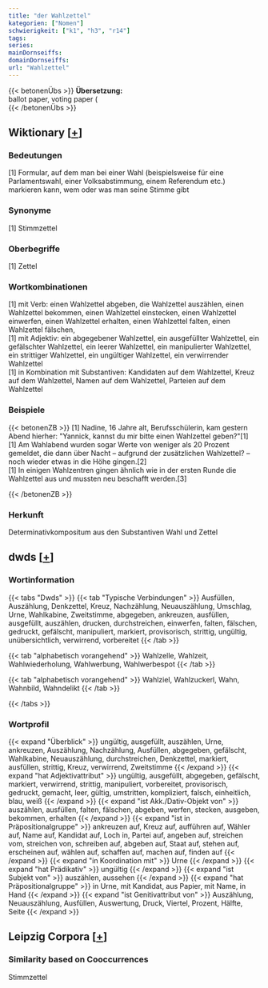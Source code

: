 ```yaml
---
title: "der Wahlzettel"
kategorien: ["Nomen"]
schwierigkeit: ["k1", "h3", "r14"]
tags:
series:
mainDornseiffs:
domainDornseiffs:
url: "Wahlzettel"
---
```


{{< betonenÜbs >}}
**Übersetzung:**  
ballot paper, voting paper (  
{{< /betonenÜbs >}}

## Wiktionary [[+](https://de.wiktionary.org/wiki/Wahlzettel)]

### Bedeutungen
[1] Formular, auf dem man bei einer Wahl (beispielsweise für eine Parlamentswahl, einer Volksabstimmung, einem Referendum etc.) markieren kann, wem oder was man seine Stimme gibt  

### Synonyme
[1] Stimmzettel  

### Oberbegriffe
[1] Zettel  

### Wortkombinationen
[1] mit Verb: einen Wahlzettel abgeben, die Wahlzettel auszählen, einen Wahlzettel bekommen, einen Wahlzettel einstecken, einen Wahlzettel einwerfen, einen Wahlzettel erhalten, einen Wahlzettel falten, einen Wahlzettel fälschen,  
[1] mit Adjektiv: ein abgegebener Wahlzettel, ein ausgefüllter Wahlzettel, ein gefälschter Wahlzettel, ein leerer Wahlzettel, ein manipulierter Wahlzettel, ein strittiger Wahlzettel, ein ungültiger Wahlzettel, ein verwirrender Wahlzettel  
[1] in Kombination mit Substantiven: Kandidaten auf dem Wahlzettel, Kreuz auf dem Wahlzettel, Namen auf dem Wahlzettel, Parteien auf dem Wahlzettel  

### Beispiele
{{< betonenZB >}}
[1] Nadine, 16 Jahre alt, Berufsschülerin, kam gestern Abend hierher: "Yannick, kannst du mir bitte einen Wahlzettel geben?"[1]  
[1] Am Wahlabend wurden sogar Werte von weniger als 20 Prozent gemeldet, die dann über Nacht – aufgrund der zusätzlichen Wahlzettel? – noch wieder etwas in die Höhe gingen.[2]  
[1] In einigen Wahlzentren gingen ähnlich wie in der ersten Runde die Wahlzettel aus und mussten neu beschafft werden.[3]  

{{< /betonenZB >}}
### Herkunft
Determinativkompositum aus den Substantiven Wahl und Zettel  



## dwds [[+](https://www.dwds.de/wb/Wahlzettel)]

### Wortinformation
{{< tabs "Dwds" >}}
{{< tab "Typische Verbindungen" >}}
Ausfüllen, Auszählung, Denkzettel, Kreuz, Nachzählung, Neuauszählung, Umschlag, Urne, Wahlkabine, Zweitstimme, abgegeben, ankreuzen, ausfüllen, ausgefüllt, auszählen, drucken, durchstreichen, einwerfen, falten, fälschen, gedruckt, gefälscht, manipuliert, markiert, provisorisch, strittig, ungültig, unübersichtlich, verwirrend, vorbereitet
{{< /tab >}}

{{< tab "alphabetisch vorangehend" >}}
Wahlzelle, Wahlzeit, Wahlwiederholung, Wahlwerbung, Wahlwerbespot
{{< /tab >}}

{{< tab "alphabetisch vorangehend" >}}
Wahlziel, Wahlzuckerl, Wahn, Wahnbild, Wahndelikt
{{< /tab >}}

{{< /tabs >}}

### Wortprofil
{{< expand "Überblick" >}} ungültig, ausgefüllt, auszählen, Urne, ankreuzen, Auszählung, Nachzählung, Ausfüllen, abgegeben, gefälscht, Wahlkabine, Neuauszählung, durchstreichen, Denkzettel, markiert, ausfüllen, strittig, Kreuz, verwirrend, Zweitstimme {{< /expand >}}
{{< expand "hat Adjektivattribut" >}} ungültig, ausgefüllt, abgegeben, gefälscht, markiert, verwirrend, strittig, manipuliert, vorbereitet, provisorisch, gedruckt, gemacht, leer, gültig, umstritten, kompliziert, falsch, einheitlich, blau, weiß {{< /expand >}}
{{< expand "ist Akk./Dativ-Objekt von" >}} auszählen, ausfüllen, falten, fälschen, abgeben, werfen, stecken, ausgeben, bekommen, erhalten {{< /expand >}}
{{< expand "ist in Präpositionalgruppe" >}} ankreuzen auf, Kreuz auf, aufführen auf, Wähler auf, Name auf, Kandidat auf, Loch in, Partei auf, angeben auf, streichen vom, streichen von, schreiben auf, abgeben auf, Staat auf, stehen auf, erscheinen auf, wählen auf, schaffen auf, machen auf, finden auf {{< /expand >}}
{{< expand "in Koordination mit" >}} Urne {{< /expand >}}
{{< expand "hat Prädikativ" >}} ungültig {{< /expand >}}
{{< expand "ist Subjekt von" >}} auszählen, aussehen {{< /expand >}}
{{< expand "hat Präpositionalgruppe" >}} in Urne, mit Kandidat, aus Papier, mit Name, in Hand {{< /expand >}}
{{< expand "ist Genitivattribut von" >}} Auszählung, Neuauszählung, Ausfüllen, Auswertung, Druck, Viertel, Prozent, Hälfte, Seite {{< /expand >}}

## Leipzig Corpora [[+](https://corpora.uni-leipzig.de/en/res?word=Wahlzettel&corpusId=deu_newscrawl-public_2018)]


### Similarity based on Cooccurrences
Stimmzettel

